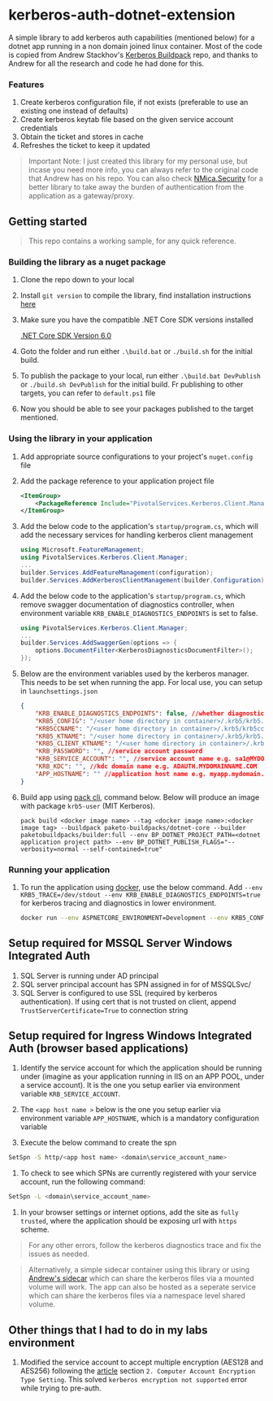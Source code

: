 # kerberos-auth-dotnet-extension

A simple library to add kerberos auth capabilities (mentioned below) for a dotnet app running in a non domain joined linux container. Most of the code is copied from Andrew Stackhov's [Kerberos Buildpack](https://github.com/macsux/kerberos-buildpack) repo, and thanks to Andrew for all the research and code he had done for this. 

### Features

1. Create kerberos configuration file, if not exists (preferable to use an existing one instead of defaults)
1. Create kerberos keytab file based on the given service account credentials
1. Obtain the ticket and stores in cache
1. Refreshes the ticket to keep it updated

> Important Note:  I just created this library for my personal use, but incase you need more info, you can always refer to the original code that Andrew has on his repo. You can also check [NMica.Security](https://github.com/NMica/NMica.Security) for a better library to take away the burden of authentication from the application as a gateway/proxy.

## Getting started

> This repo contains a working sample, for any quick reference.

### Building the library as a nuget package

1. Clone the repo down to your local

1. Install `git version` to compile the library, find installation instructions [here](https://gitversion.net/docs/usage/cli/installation)

1. Make sure you have the compatible .NET Core SDK versions installed

    [.NET Core SDK Version 6.0](https://dotnet.microsoft.com/en-us/download/dotnet/6.0)

1. Goto the folder and run either `.\build.bat` or `./build.sh` for the initial build.

1. To publish the package to your local, run either `.\build.bat DevPublish` or `./build.sh DevPublish` for the initial build. Fr publishing to other targets, you can refer to `default.ps1` file

1. Now you should be able to see your packages published to the target mentioned. 

### Using the library in your application

1. Add appropriate source configurations to your project's `nuget.config` file

1. Add the package reference to your application project file

    ```xml
    <ItemGroup>
        <PackageReference Include="PivotalServices.Kerberos.Client.Manager" Version="1.0.2" />
    </ItemGroup>
    ```

1. Add the below code to the application's `startup/program.cs`, which will add the necessary services for handling kerberos client management

    ```c#
    using Microsoft.FeatureManagement;
    using PivotalServices.Kerberos.Client.Manager;
    ...
    builder.Services.AddFeatureManagement(configuration);
    builder.Services.AddKerberosClientManagement(builder.Configuration);
    ```
1. Add the below code to the application's `startup/program.cs`, which remove swagger documentation of diagnostics controller, when environment variable `KRB_ENABLE_DIAGNOSTICS_ENDPOINTS` is set to false.

    ```c#
    using PivotalServices.Kerberos.Client.Manager;
    ...
    builder.Services.AddSwaggerGen(options => {
        options.DocumentFilter<KerberosDiagnosticsDocumentFilter>();
    });
    ```

1. Below are the environment variables used by the kerberos manager. This needs to be set when running the app. For local use, you can setup in `launchsettings.json`

    ```json
    {
        "KRB_ENABLE_DIAGNOSTICS_ENDPOINTS": false, //whether diagnostics controller needs to be exposed (set false in prod environment)
        "KRB5_CONFIG": "/<user home directory in container>/.krb5/krb5.conf", //kerberos config file
        "KRB5CCNAME": "/<user home directory in container>/.krb5/krb5cc", //kerberos ticket cache file
        "KRB5_KTNAME": "/<user home directory in container>/.krb5/krb5.keytab", //kerberos keytab file
        "KRB5_CLIENT_KTNAME": "/<user home directory in container>/.krb5/krb5.keytab", //kerberos keytab file
        "KRB_PASSWORD": "", //service account password
        "KRB_SERVICE_ACCOUNT": "", //service account name e.g. sa1@MYDOMAINNAME.COM
        "KRB_KDC": "", //kdc domain name e.g. ADAUTH.MYDOMAINNAME.COM
        "APP_HOSTNAME": "" //application host name e.g. myapp.mydomain.com (for the case if app url is https://myapp.mydomain.com). This is mandatory only for windows ingress authentication
    }
    ```

1. Build app using [pack cli](https://github.com/buildpacks/pack/releases/tag/v0.27.0), command below. Below will produce an image with package `krb5-user` (MIT Kerberos).

    ```
    pack build <docker image name> --tag <docker image name>:<docker image tag> --buildpack paketo-buildpacks/dotnet-core --builder paketobuildpacks/builder:full --env BP_DOTNET_PROJECT_PATH=<dotnet application project path> --env BP_DOTNET_PUBLISH_FLAGS="--verbosity=normal --self-contained=true"
    ```

### Running your application

1. To run the application using [docker](https://www.docker.com/products/docker-desktop/), use the below command. Add `--env KRB5_TRACE=/dev/stdout --env KRB_ENABLE_DIAGNOSTICS_ENDPOINTS=true` for kerberos tracing and diagnostics in lower environment.

    ```bash
    docker run --env ASPNETCORE_ENVIRONMENT=Development --env KRB5_CONFIG=/<user home directory in container>/krb5.conf --env KRB5CCNAME=/<user home directory in container>/krb5cc --env KRB5_KTNAME=/<user home directory in container>/krb5.keytab --env KRB5_CLIENT_KTNAME=/<user home directory in container>/krb5.keytab  --env KRB_SERVICE_ACCOUNT=sa1@MYDOMAINNAME.COM --env KRB_PASSWORD=P@ssw0rd_ --env KRB_KDC=ADAUTH.MYDOMAINNAME.COM -p 8085:8080 <docker image name>:<docker image tag>
    ```

## Setup required for MSSQL Server Windows Integrated Auth

1. SQL Server is running under AD principal
1. SQL server principal account has SPN assigned in for of MSSQLSvc/<fully qualified domain name> 
1. SQL Server is configured to use SSL (required by kerberos authentication). If using cert that is not trusted on client, append `TrustServerCertificate=True` to connection string

## Setup required for Ingress Windows Integrated Auth (browser based applications)

1. Identify the service account for which the application should be running under (imagine as your application running in IIS on an APP POOL, under a service account). It is the one you setup earlier via environment variable `KRB_SERVICE_ACCOUNT`. 

1. The `<app host name >` below is the one you setup earlier via environment variable `APP_HOSTNAME`, which is a mandatory configuration variable

1. Execute the below command to create the spn

```bash
SetSpn -S http/<app host name> <domain\service_account_name>
```
1. To check to see which SPNs are currently registered with your service account, run the following command:

```bash
SetSpn -L <domain\service_account_name>
```

1. In your browser settings or internet options, add the site as `fully trusted`, where the application should be exposing url with `https` scheme.

> For any other errors, follow the kerberos diagnostics trace and fix the issues as needed.

> Alternatively, a simple sidecar container using this library or using [Andrew's sidecar](https://github.com/macsux/kerberos-buildpack/tree/main/src/KerberosSidecar) which can share the kerberos files via a mounted volume will work. The app can also be hosted as a seperate service which can share the kerberos files via a namespace level shared volume.

## Other things that I had to do in my labs environment

1. Modified the service account to accept multiple encryption (AES128 and AES256) following the [article](https://learn.microsoft.com/en-us/archive/blogs/openspecification/windows-configurations-for-kerberos-supported-encryption-type) section `2. Computer Account Encryption Type Setting`. This solved `kerberos encryption not supported` error while trying to pre-auth.
